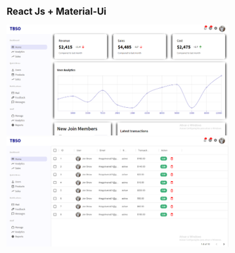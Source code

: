 ## React Js + Material-Ui

![image](https://github.com/Thiago-Batista-da-Silva-Oliveira/AdminDashboard/blob/main/client/AdminDashboard.png)
![image2](https://github.com/Thiago-Batista-da-Silva-Oliveira/AdminDashboard/blob/main/client/AdminDashboard2.png)
